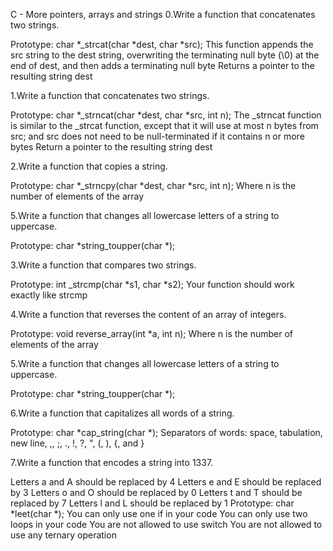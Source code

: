 C - More pointers, arrays and strings
0.Write a function that concatenates two strings.

Prototype: char *_strcat(char *dest, char *src);
This function appends the src string to the dest string, overwriting the terminating null byte (\0) at the end of dest, and then adds a terminating null byte
Returns a pointer to the resulting string dest

1.Write a function that concatenates two strings.

Prototype: char *_strncat(char *dest, char *src, int n);
The _strncat function is similar to the _strcat function, except that
it will use at most n bytes from src; and
src does not need to be null-terminated if it contains n or more bytes
Return a pointer to the resulting string dest

2.Write a function that copies a string.

Prototype: char *_strncpy(char *dest, char *src, int n);
Where n is the number of elements of the array

5.Write a function that changes all lowercase letters of a string to uppercase.

Prototype: char *string_toupper(char *);

3.Write a function that compares two strings.

Prototype: int _strcmp(char *s1, char *s2);
Your function should work exactly like strcmp

4.Write a function that reverses the content of an array of integers.

Prototype: void reverse_array(int *a, int n);
Where n is the number of elements of the array

5.Write a function that changes all lowercase letters of a string to uppercase.

Prototype: char *string_toupper(char *);

6.Write a function that capitalizes all words of a string.

Prototype: char *cap_string(char *);
Separators of words: space, tabulation, new line, ,, ;, ., !, ?, ", (, ), {, and }

7.Write a function that encodes a string into 1337.

Letters a and A should be replaced by 4
Letters e and E should be replaced by 3
Letters o and O should be replaced by 0
Letters t and T should be replaced by 7
Letters l and L should be replaced by 1
Prototype: char *leet(char *);
You can only use one if in your code
You can only use two loops in your code
You are not allowed to use switch
You are not allowed to use any ternary operation
